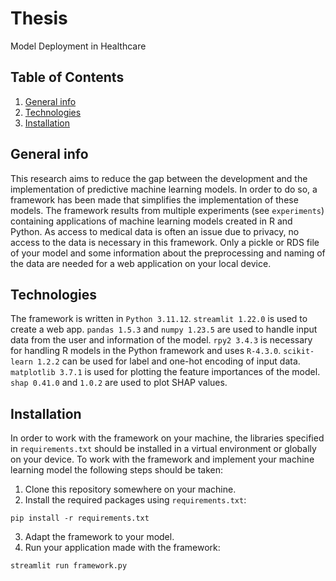 # Thesis 
Model Deployment in Healthcare

## Table of Contents
1. [General info](#general-info)
2. [Technologies](#technologies)
3. [Installation](#installation)

## General info
This research aims to reduce the gap between the development and the implementation of predictive machine learning models. In order to do so, a framework has been made that simplifies the implementation of these models. The framework results from multiple experiments (see `experiments`) containing applications of machine learning models created in R and Python. As access to medical data is often an issue due to privacy, no access to the data is necessary in this framework. Only a pickle or RDS file of your model and some information about the preprocessing and naming of the data are needed for a web application on your local device. 

## Technologies
The framework is written in `Python 3.11.12`. `streamlit 1.22.0` is used to create a web app. `pandas 1.5.3` and `numpy 1.23.5` are used to handle input data from the user and information of the model. `rpy2 3.4.3` is necessary for handling R models in the Python framework and uses `R-4.3.0`. `scikit-learn 1.2.2` can be used for label and one-hot encoding of input data. `matplotlib 3.7.1` is used for plotting the feature importances of the model. `shap 0.41.0` and `1.0.2` are used to plot SHAP values. 

## Installation
In order to work with the framework on your machine, the libraries specified in `requirements.txt` should be installed in a virtual environment or globally on your device. To work with the framework and implement your machine learning model the following steps should be taken: 
1. Clone this repository somewhere on your machine.
2.  Install the required packages using `requirements.txt`:
```
pip install -r requirements.txt
```
3. Adapt the framework to your model.
4. Run your application made with the framework:
```
streamlit run framework.py
```
